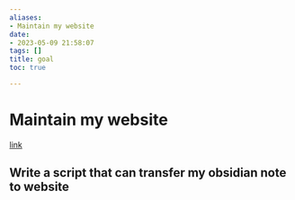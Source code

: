 ```yaml
---
aliases:
- Maintain my website
date:
- 2023-05-09 21:58:07
tags: []
title: goal
toc: true

---
```


# Maintain my website
[link](https://chen-yulin.github.io/)

## Write a script that can transfer my obsidian note to website
